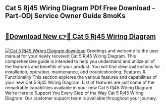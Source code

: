 ## Cat 5 Rj45 Wiring Diagram PDf Free Download - Part-ODj Service Owner Guide 8moKs

# <h2><a href="http://dfql5kt.blite.top/?on=Cat+5+Rj45+Wiring+Diagram">🔗Download New 👉🔴 Cat 5 Rj45 Wiring Diagram</a></h2>

[![Cat 5 Rj45 Wiring Diagram download](https://i.imgur.com/lujVjoI.png)](http://dfql5kt.blite.top/?on=Cat+5+Rj45+Wiring+Diagram)
Greetings and welcome to the user manual for your newly received Cat 5 Rj45 Wiring Diagram. This comprehensive guide is intended to help you understand and utilize all of the features and benefits of your product. You will find clear instructions for installation, operation, maintenance, and troubleshooting. Features & Functionality This section explores the various features and capabilities of your new Cat 5 Rj45 Wiring Diagram. List of features are just some of the remarkable capabilities available in your new Cat 5 Rj45 Wiring Diagram. We're Here to Support You Every Step of the Way Cat 5 Rj45 Wiring Diagram. Our customer support team is available throughout your journey.
